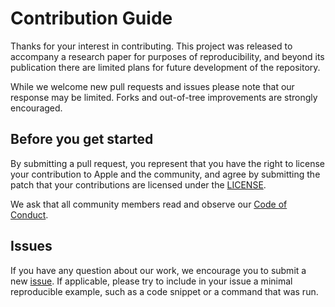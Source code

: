# Contribution Guide

Thanks for your interest in contributing. This project was released to accompany a research paper for purposes of
reproducibility, and beyond its publication there are limited plans for future development of the repository.

While we welcome new pull requests and issues please note that our response may be limited. Forks and out-of-tree
improvements are strongly encouraged.

## Before you get started

By submitting a pull request, you represent that you have the right to license your contribution to Apple and
the community, and agree by submitting the patch that your contributions are licensed under the [LICENSE](LICENSE).

We ask that all community members read and observe our [Code of Conduct](CODE_OF_CONDUCT.md).

## Issues

If you have any question about our work, we encourage you to submit a new
[issue](https://github.com/apple/ml-4m/issues/new). If applicable, please try to include in your issue
a minimal reproducible example, such as a code snippet or a command that was run.